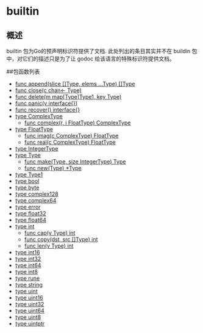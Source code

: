 # builtin

## 概述
builtin 包为Go的预声明标识符提供了文档. 此处列出的条目其实并不在 buildin 包中，对它们的描述只是为了让 godoc 给该语言的特殊标识符提供文档。

##包函数列表
- [func append(slice []Type, elems ...Type) []Type](append.md)
- [func close(c chan<- Type)](close.md)
- [func delete(m map[Type]Type1, key Type)](delete.md)
- [func panic(v interface{})](panic.md)
- [func recover() interface{}](recover.md)
- [type ComplexType](ComplexType.md)
	- [func complex(r, i FloatType) ComplexType](complex.md)
- [type FloatType](FloatType.md)
	- [func imag(c ComplexType) FloatType](imag.md)
	- [func real(c ComplexType) FloatType](real.md)
- [type IntegerType](IntegerType.md)
- [type Type](Type.md)
	- [func make(Type, size IntegerType) Type](make.md)
	- [func new(Type) *Type](new.md)
- [type Type1](Type1.md)
- [type bool](bool.md)
- [type byte](byte.md)
- [type complex128](complex128.md)
- [type complex64](complex64.md)
- [type error](error.md)
- [type float32](float32.md)
- [type float64](float64.md)
- [type int](int.md)
	- [func cap(v Type) int](cap.md)
	- [func copy(dst, src []Type) int](copy.md)
	- [func len(v Type) int](len.md)
- [type int16](int16.md)
- [type int32](int32.md)
- [type int64](int64.md)
- [type int8](int8.md)
- [type rune](rune.md)
- [type string](string.md)
- [type uint](uint.md)
- [type uint16](uint16.md)
- [type uint32](uint32.md)
- [type uint64](uint64.md)
- [type uint8](uint8.md)
- [type uintptr](uintptr.md)

